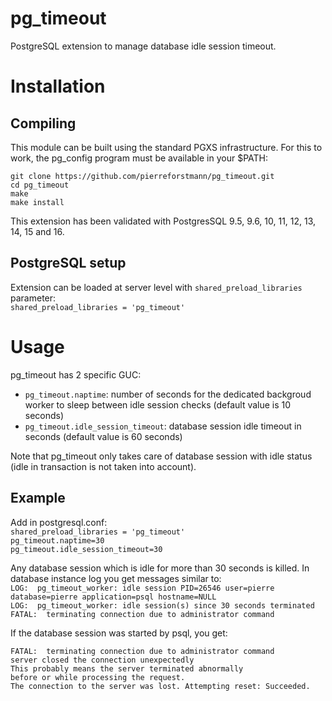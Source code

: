 # pg_timeout

PostgreSQL extension to manage database idle session timeout.

# Installation 
## Compiling

This module can be built using the standard PGXS infrastructure. For this to work, the pg_config program must be available in your $PATH:

`git clone https://github.com/pierreforstmann/pg_timeout.git` <br>
`cd pg_timeout` <br>
`make` <br>
`make install` <br>

This extension has been validated with PostgresSQL 9.5, 9.6, 10, 11, 12, 13, 14, 15 and 16.

## PostgreSQL setup

Extension can be loaded at server level with `shared_preload_libraries` parameter: <br>
`shared_preload_libraries = 'pg_timeout'`

# Usage

pg_timeout has 2 specific GUC: <br>
- `pg_timeout.naptime`: number of seconds for the dedicated backgroud worker to sleep between idle session checks (default value is 10 seconds)<br>
- `pg_timeout.idle_session_timeout`: database session idle timeout in seconds (default value is 60 seconds)<br>

Note that pg_timeout only takes care of database session with idle status (idle in transaction is not taken into account).

## Example

Add in postgresql.conf: <br>
`shared_preload_libraries = 'pg_timeout'` <br>
`pg_timeout.naptime=30` <br>
`pg_timeout.idle_session_timeout=30` <br>

Any database session which is idle for more than 30 seconds is killed. In database instance log you get messages similar to: <br>
`LOG:  pg_timeout_worker: idle session PID=26546 user=pierre database=pierre application=psql hostname=NULL` <br>
`LOG:  pg_timeout_worker: idle session(s) since 30 seconds terminated` <br>
`FATAL:  terminating connection due to administrator command`

If the database session was started by psql, you get:

`FATAL:  terminating connection due to administrator command` <br>
`server closed the connection unexpectedly` <br>
`This probably means the server terminated abnormally` <br>
`before or while processing the request.` <br>
`The connection to the server was lost. Attempting reset: Succeeded.` <br>

 

